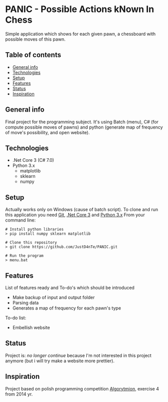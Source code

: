 # PANIC - Possible Actions kNown In Chess
Simple application which shows for each given pawn, a chessboard with possible moves of this pawn.

## Table of contents
* [General info](#general-info)
* [Technologies](#technologies)
* [Setup](#setup)
* [Features](#features)
* [Status](#status)
* [Inspiration](#inspiration)

## General info
Final project for the programming subject. It's using Batch (menu), C# (for compute possible moves of pawns) and python (generate map of frequency of move's possibility, and open website).

## Technologies
* .Net Core 3 (C# 7.0)
* Python 3.x
	* matplotlib
	* sklearn
	* numpy

## Setup
Actually works only on Windows (cause of batch script). 
To clone and run this application you need [Git](https://git-scm.com/), [.Net Core 3](https://dotnet.microsoft.com/download) and [Python 3.x](https://www.python.org/downloads/)
From your command line:
```
# Install python libraries
> pip install numpy sklearn matplotlib

# Clone this repository
> git clone https://github.com/JustD4nTe/PANIC.git

# Run the program
> menu.bat
```

## Features
List of features ready and To-do's which should be introduced
* Make backup of input and output folder
* Parsing data
* Generates a map of frequency for each pawn's type

To-do list:
* Embellish website

## Status
Project is: _no longer continue_ because I'm not interested in this project anymore (but i will try make a website more prettier).

## Inspiration
Project based on polish programming competition [Algorytmion](http://algorytmion.ms.polsl.pl/), exercise 4 from 2014 yr.